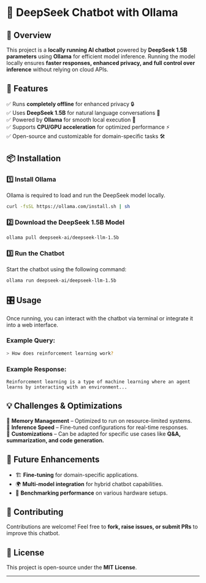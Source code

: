 # 🧠 DeepSeek Chatbot with Ollama

## 🚀 Overview
This project is a **locally running AI chatbot** powered by **DeepSeek 1.5B parameters** using **Ollama** for efficient model inference. Running the model locally ensures **faster responses, enhanced privacy, and full control over inference** without relying on cloud APIs.

## 🔧 Features
✅ Runs **completely offline** for enhanced privacy 🔒  
✅ Uses **DeepSeek 1.5B** for natural language conversations 🤖  
✅ Powered by **Ollama** for smooth local execution 🐪  
✅ Supports **CPU/GPU acceleration** for optimized performance ⚡  
✅ Open-source and customizable for domain-specific tasks 🛠  

## 📦 Installation
### 1️⃣ Install Ollama
Ollama is required to load and run the DeepSeek model locally.
```bash
curl -fsSL https://ollama.com/install.sh | sh
```

### 2️⃣ Download the DeepSeek 1.5B Model
```bash
ollama pull deepseek-ai/deepseek-llm-1.5b
```

### 3️⃣ Run the Chatbot
Start the chatbot using the following command:
```bash
ollama run deepseek-ai/deepseek-llm-1.5b
```

## 🎛 Usage
Once running, you can interact with the chatbot via terminal or integrate it into a web interface.

### Example Query:
```bash
> How does reinforcement learning work?
```

### Example Response:
```
Reinforcement learning is a type of machine learning where an agent learns by interacting with an environment...
```

## 💡 Challenges & Optimizations
🔹 **Memory Management** – Optimized to run on resource-limited systems.  
🔹 **Inference Speed** – Fine-tuned configurations for real-time responses.  
🔹 **Customizations** – Can be adapted for specific use cases like **Q&A, summarization, and code generation.**

## 🔮 Future Enhancements
- 🏗 **Fine-tuning** for domain-specific applications.
- 🌍 **Multi-model integration** for hybrid chatbot capabilities.
- 🚀 **Benchmarking performance** on various hardware setups.

## 🤝 Contributing
Contributions are welcome! Feel free to **fork, raise issues, or submit PRs** to improve this chatbot.

## 📜 License
This project is open-source under the **MIT License**.

---
